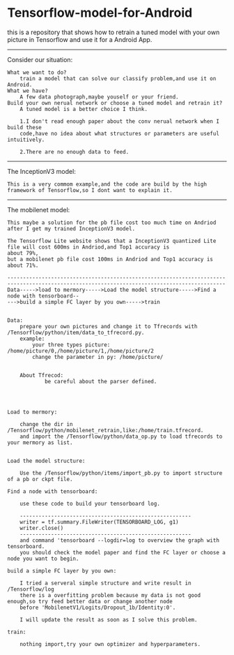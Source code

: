 # Tensorflow-model-for-Android
this is a repository that shows how to retrain a tuned model with your own picture in Tensorflow and use it for a Android App.

-----------------------------------------------------------------------------------------------------------------------------------------------------------------------

Consider our situation:

	What we want to do?
		train a model that can solve our classify problem,and use it on Android.
	What we have?
		A few data photograph,maybe youself or your friend.
	Build your own nerual network or choose a tuned model and retrain it?
		A tuned model is a better choice I think.
		
		1.I don't read enough paper about the conv nerual network when I build these
		code,have no idea about what structures or parameters are useful intuitively.
		
		2.There are no enough data to feed.

-----------------------------------------------------------------------------------------------------------------------------------------------------------------------

The InceptionV3 model:

	This is a very commom example,and the code are build by the high framework of Tensorflow,so I dont want to explain it.

-----------------------------------------------------------------------------------------------------------------------------------------------------------------------

The mobilenet model:

	This maybe a solution for the pb file cost too much time on Andriod after I get my trained InceptionV3 model.

	The Tensorflow Lite website shows that a InceptionV3 quantized Lite file will cost 600ms in Andriod,and Top1 accuracy is
	about 79%,
	but a mobilenet pb file cost 100ms in Andriod and Top1 accuracy is about 71%.
	
	--------------------------------------------------------------------------------------------------------------------------------------------
	Data----->load to mermory----->Load the model structure----->Find a node with tensorboard--
	--->build a simple FC layer by you own----->train


	Data:
		prepare your own pictures and change it to Tfrecords with /Tensorflow/python/item/data_to_tfrecord.py.
		example:
			your three types picture:	/home/picture/0,/home/picture/1,/home/picture/2
			change the parameter in py:	/home/picture/
			

		About Tfrecod:
				be careful about the parser defined.

	


	Load to mermory:
		
		change the dir in /Tensorflow/python/mobilenet_retrain,like:/home/train.tfrecord.
		and import the /Tensorflow/python/data_op.py to load tfrecords to your mermory as list.

	
	Load the model structure:

		Use the /Tensorflow/python/items/import_pb.py to import structure of a pb or ckpt file.
		
	Find a node with tensorboard:

		use these code to build your tensorboard log.

		-------------------------------------------------------
		writer = tf.summary.FileWriter(TENSORBOARD_LOG, g1)
		writer.close()
		-------------------------------------------------------
		and command 'tensorboard --logdir=log to overview the graph with tensorboard.
		you should check the model paper and find the FC layer or choose a node you want to begin.

	build a simple FC layer by you own:
		
		I tried a serveral simple structure and write result in /Tensorflow/log
		there is a overfitting problem because my data is not good enough,so try feed better data or change another node
		before 'MobilenetV1/Logits/Dropout_1b/Identity:0'.
		
		I will update the result as soon as I solve this problem.

	train:

		nothing import,try your own optimizer and hyperparameters.
		  
      
